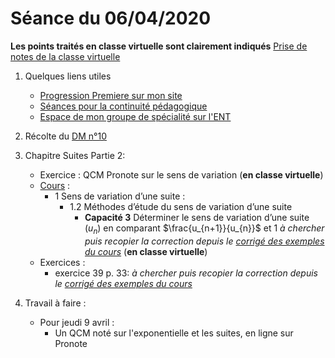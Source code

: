 # Séance du 06/04/2020

__Les points traités en classe virtuelle sont clairement indiqués__
[Prise de notes de la classe virtuelle](notes/2020-04-06-Note-09-06.pdf)

1. Quelques liens utiles 
   * [Progression Premiere sur mon site](http://www.frederic-junier.org/Premiere2020/Progression/Premiere_2020.html)
   * [Séances pour la continuité pédagogique](https://frederic-junier.github.io/Premiere/)
   * [Espace de mon groupe de spécialité sur l'ENT]()

2. Récolte du [DM n°10](https://frederic-junier.org/Premiere2020/Cours/Premiere-DM-exponentielle-suite-Web.pdf)

3. Chapitre Suites Partie 2:
   * Exercice : QCM Pronote sur le sens de variation (__en classe virtuelle__) 
   * [Cours](https://frederic-junier.org/Premiere2020/Cours/PremiereCoursSuitesPartie2-2019V1-Web.pdf)  :
     * 1 Sens de variation d’une suite :
       * 1.2 Méthodes d’étude du sens de variation d’une suite
         * __Capacité 3__ Déterminer le sens de variation d’une suite $(u_n )$ en comparant $\frac{u_{n+1}}{u_{n}}$ et 1 _à chercher puis recopier la correction depuis le [corrigé des exemples du cours](../SuitesPartie2/Cours/Corrige-Cours-SuitesPartie2-2019.pdf)_  (__en classe virtuelle__) 
   * Exercices :
     * exercice 39  p. 33: _à chercher puis recopier la correction depuis le [corrigé des exemples du cours](../SuitesPartie2/Exos/Corrige-Exos-SuitesPartie2-2019.pdf)_
4. Travail à faire :
   * Pour jeudi 9 avril :
     * Un QCM noté sur l'exponentielle et les suites, en ligne sur Pronote
